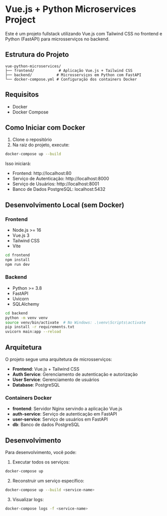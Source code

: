 # Vue.js + Python Microservices Project

Este é um projeto fullstack utilizando Vue.js com Tailwind CSS no frontend e Python (FastAPI) para microsserviços no backend.

## Estrutura do Projeto

```
vue-python-microservices/
├── frontend/           # Aplicação Vue.js + Tailwind CSS
├── backend/           # Microsserviços em Python com FastAPI
└── docker-compose.yml # Configuração dos containers Docker
```

## Requisitos

- Docker
- Docker Compose

## Como Iniciar com Docker

1. Clone o repositório
2. Na raiz do projeto, execute:
```bash
docker-compose up --build
```

Isso iniciará:
- Frontend: http://localhost:80
- Serviço de Autenticação: http://localhost:8000
- Serviço de Usuários: http://localhost:8001
- Banco de Dados PostgreSQL: localhost:5432

## Desenvolvimento Local (sem Docker)

### Frontend
- Node.js >= 16
- Vue.js 3
- Tailwind CSS
- Vite

```bash
cd frontend
npm install
npm run dev
```

### Backend
- Python >= 3.8
- FastAPI
- Uvicorn
- SQLAlchemy

```bash
cd backend
python -m venv venv
source venv/bin/activate  # No Windows: .\venv\Scripts\activate
pip install -r requirements.txt
uvicorn main:app --reload
```

## Arquitetura

O projeto segue uma arquitetura de microsserviços:

- **Frontend**: Vue.js + Tailwind CSS
- **Auth Service**: Gerenciamento de autenticação e autorização
- **User Service**: Gerenciamento de usuários
- **Database**: PostgreSQL

### Containers Docker

- **frontend**: Servidor Nginx servindo a aplicação Vue.js
- **auth-service**: Serviço de autenticação em FastAPI
- **user-service**: Serviço de usuários em FastAPI
- **db**: Banco de dados PostgreSQL

## Desenvolvimento

Para desenvolvimento, você pode:

1. Executar todos os serviços:
```bash
docker-compose up
```

2. Reconstruir um serviço específico:
```bash
docker-compose up --build <service-name>
```

3. Visualizar logs:
```bash
docker-compose logs -f <service-name>

